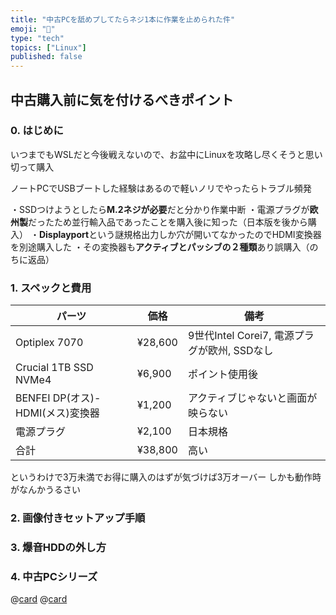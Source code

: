 ```yaml
---
title: "中古PCを舐めプしてたらネジ1本に作業を止められた件"
emoji: "🔩"
type: "tech"
topics: ["Linux"]
published: false
---
```


## 中古購入前に気を付けるべきポイント

### 0. はじめに

いつまでもWSLだと今後戦えないので、お盆中にLinuxを攻略し尽くそうと思い切って購入

ノートPCでUSBブートした経験はあるので軽いノリでやったらトラブル頻発

・SSDつけようとしたら**M.2ネジが必要**だと分かり作業中断
・電源プラグが**欧州製**だったため並行輸入品であったことを購入後に知った（日本版を後から購入）
・**Displayport**という謎規格出力しか穴が開いてなかったのでHDMI変換器を別途購入した
・その変換器も**アクティブとパッシブの２種類**あり誤購入（のちに返品）

### 1. スペックと費用

|パーツ|価格|備考|
|---|---|---|
|Optiplex 7070|¥28,600|9世代Intel Corei7, 電源プラグが欧州, SSDなし|
|Crucial 1TB SSD NVMe4|¥6,900|ポイント使用後|
|BENFEI DP(オス)-HDMI(メス)変換器|¥1,200|アクティブじゃないと画面が映らない|
|電源プラグ|¥2,100|日本規格|
|合計|¥38,800|高い|

というわけで3万未満でお得に購入のはずが気づけば3万オーバー
しかも動作時がなんかうるさい

### 2. 画像付きセットアップ手順

### 3. 爆音HDDの外し方

### 4. 中古PCシリーズ
@[card](https://zenn.dev/nickelth/articles/optiplexsetup02mint)
@[card](https://zenn.dev/nickelth/articles/optiplexsetup03rmhdd)